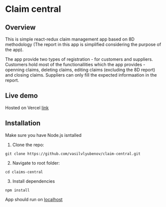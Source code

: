 # Claim central

## Overview
This is simple react-redux claim management app based on 8D methodology (The report in this app is simplified considering the purpose of the app).

The app provide two types of registration - for customers and suppliers. Customers hold most of the functionallities which the app provides - openning claims, deleting claims, editing claims (excluding the 8D report) and closing claims. Suppliers can only fill the expected informaation in the report.

## Live demo
Hosted on Vercel [link](https://claim-central.vercel.app/)

## Installation
Make sure you have Node.js isntalled

1. Clone the repo:
```
git clone https://github.com/vasilvlyubenov/claim-central.git
```

2. Navigate to root folder:
```
cd claims-central
```

3. Install dependencies
```
npm install
```

App should run on [localhost](http://localhost:5173/)
